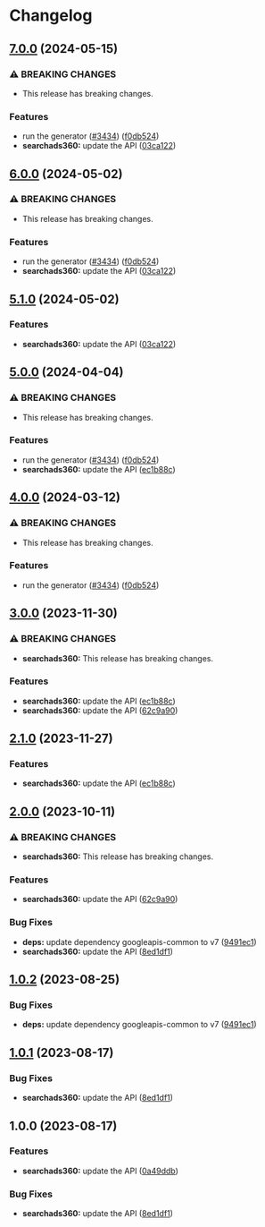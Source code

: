 # Changelog

## [7.0.0](https://github.com/a2425rdl/google-api-nodejs-client/compare/searchads360-v6.0.0...searchads360-v7.0.0) (2024-05-15)


### ⚠ BREAKING CHANGES

* This release has breaking changes.

### Features

* run the generator ([#3434](https://github.com/a2425rdl/google-api-nodejs-client/issues/3434)) ([f0db524](https://github.com/a2425rdl/google-api-nodejs-client/commit/f0db524bb26f05cea3dec4c0ed66b496399e3857))
* **searchads360:** update the API ([03ca122](https://github.com/a2425rdl/google-api-nodejs-client/commit/03ca122fba8a0ae1bf3cb482aefefd17eeba6adf))

## [6.0.0](https://github.com/googleapis/google-api-nodejs-client/compare/searchads360-v5.1.0...searchads360-v6.0.0) (2024-05-02)


### ⚠ BREAKING CHANGES

* This release has breaking changes.

### Features

* run the generator ([#3434](https://github.com/googleapis/google-api-nodejs-client/issues/3434)) ([f0db524](https://github.com/googleapis/google-api-nodejs-client/commit/f0db524bb26f05cea3dec4c0ed66b496399e3857))
* **searchads360:** update the API ([03ca122](https://github.com/googleapis/google-api-nodejs-client/commit/03ca122fba8a0ae1bf3cb482aefefd17eeba6adf))

## [5.1.0](https://github.com/googleapis/google-api-nodejs-client/compare/searchads360-v5.0.0...searchads360-v5.1.0) (2024-05-02)


### Features

* **searchads360:** update the API ([03ca122](https://github.com/googleapis/google-api-nodejs-client/commit/03ca122fba8a0ae1bf3cb482aefefd17eeba6adf))

## [5.0.0](https://github.com/googleapis/google-api-nodejs-client/compare/searchads360-v4.0.0...searchads360-v5.0.0) (2024-04-04)


### ⚠ BREAKING CHANGES

* This release has breaking changes.

### Features

* run the generator ([#3434](https://github.com/googleapis/google-api-nodejs-client/issues/3434)) ([f0db524](https://github.com/googleapis/google-api-nodejs-client/commit/f0db524bb26f05cea3dec4c0ed66b496399e3857))
* **searchads360:** update the API ([ec1b88c](https://github.com/googleapis/google-api-nodejs-client/commit/ec1b88c762438ca2ef86e6c0514288518f172d6f))

## [4.0.0](https://github.com/googleapis/google-api-nodejs-client/compare/searchads360-v3.0.0...searchads360-v4.0.0) (2024-03-12)


### ⚠ BREAKING CHANGES

* This release has breaking changes.

### Features

* run the generator ([#3434](https://github.com/googleapis/google-api-nodejs-client/issues/3434)) ([f0db524](https://github.com/googleapis/google-api-nodejs-client/commit/f0db524bb26f05cea3dec4c0ed66b496399e3857))

## [3.0.0](https://github.com/googleapis/google-api-nodejs-client/compare/searchads360-v2.1.0...searchads360-v3.0.0) (2023-11-30)


### ⚠ BREAKING CHANGES

* **searchads360:** This release has breaking changes.

### Features

* **searchads360:** update the API ([ec1b88c](https://github.com/googleapis/google-api-nodejs-client/commit/ec1b88c762438ca2ef86e6c0514288518f172d6f))
* **searchads360:** update the API ([62c9a90](https://github.com/googleapis/google-api-nodejs-client/commit/62c9a906a6933d20b1a1e6f1c175aeee35739d9b))

## [2.1.0](https://github.com/googleapis/google-api-nodejs-client/compare/searchads360-v2.0.0...searchads360-v2.1.0) (2023-11-27)


### Features

* **searchads360:** update the API ([ec1b88c](https://github.com/googleapis/google-api-nodejs-client/commit/ec1b88c762438ca2ef86e6c0514288518f172d6f))

## [2.0.0](https://github.com/googleapis/google-api-nodejs-client/compare/searchads360-v1.0.2...searchads360-v2.0.0) (2023-10-11)


### ⚠ BREAKING CHANGES

* **searchads360:** This release has breaking changes.

### Features

* **searchads360:** update the API ([62c9a90](https://github.com/googleapis/google-api-nodejs-client/commit/62c9a906a6933d20b1a1e6f1c175aeee35739d9b))


### Bug Fixes

* **deps:** update dependency googleapis-common to v7 ([9491ec1](https://github.com/googleapis/google-api-nodejs-client/commit/9491ec1cdc3c413e7d73edcfcd59cf5c28a7c855))
* **searchads360:** update the API ([8ed1df1](https://github.com/googleapis/google-api-nodejs-client/commit/8ed1df140bdd0e6feb12265578c2ee8c55ff474e))

## [1.0.2](https://github.com/googleapis/google-api-nodejs-client/compare/searchads360-v1.0.1...searchads360-v1.0.2) (2023-08-25)


### Bug Fixes

* **deps:** update dependency googleapis-common to v7 ([9491ec1](https://github.com/googleapis/google-api-nodejs-client/commit/9491ec1cdc3c413e7d73edcfcd59cf5c28a7c855))

## [1.0.1](https://github.com/googleapis/google-api-nodejs-client/compare/searchads360-v1.0.0...searchads360-v1.0.1) (2023-08-17)


### Bug Fixes

* **searchads360:** update the API ([8ed1df1](https://github.com/googleapis/google-api-nodejs-client/commit/8ed1df140bdd0e6feb12265578c2ee8c55ff474e))

## 1.0.0 (2023-08-17)


### Features

* **searchads360:** update the API ([0a49ddb](https://github.com/googleapis/google-api-nodejs-client/commit/0a49ddbab1c1a4bdaad5383ffa583878f7f3d5a6))


### Bug Fixes

* **searchads360:** update the API ([8ed1df1](https://github.com/googleapis/google-api-nodejs-client/commit/8ed1df140bdd0e6feb12265578c2ee8c55ff474e))
